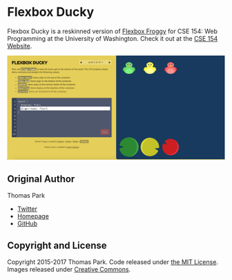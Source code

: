Flexbox Ducky
=======

Flexbox Ducky is a reskinned version of [Flexbox Froggy](https://github.com/thomaspark/flexboxfroggy) for CSE 154: Web Programming at the University of Washington. Check it out at the [CSE 154 Website](https://courses.cs.washington.edu/courses/cse154/flexboxducky/).

![Flex Box Ducky Screenshot](./images/screenshot.png)

## Original Author

Thomas Park

* [Twitter](https://twitter.com/thomashpark)
* [Homepage](http://thomaspark.co)
* [GitHub](https://github.com/thomaspark)

## Copyright and License

Copyright 2015-2017 Thomas Park. Code released under [the MIT License](https://github.com/thomaspark/flexboxfroggy/blob/gh-pages/LICENSE). Images released under [Creative Commons](https://creativecommons.org/licenses/by/3.0/legalcode.txt).
